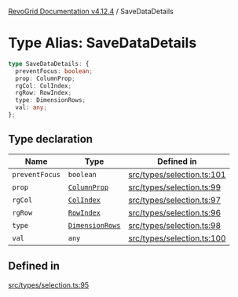 [RevoGrid Documentation v4.12.4](README.md) / SaveDataDetails

# Type Alias: SaveDataDetails

```ts
type SaveDataDetails: {
  preventFocus: boolean;
  prop: ColumnProp;
  rgCol: ColIndex;
  rgRow: RowIndex;
  type: DimensionRows;
  val: any;
};
```

## Type declaration

| Name | Type | Defined in |
| ------ | ------ | ------ |
| `preventFocus` | `boolean` | [src/types/selection.ts:101](https://github.com/revolist/revogrid/blob/648f56ecfc5430eb0184373ea33dd565a6a33bb9/src/types/selection.ts#L101) |
| `prop` | [`ColumnProp`](TypeAlias.ColumnProp.md) | [src/types/selection.ts:99](https://github.com/revolist/revogrid/blob/648f56ecfc5430eb0184373ea33dd565a6a33bb9/src/types/selection.ts#L99) |
| `rgCol` | [`ColIndex`](TypeAlias.ColIndex.md) | [src/types/selection.ts:97](https://github.com/revolist/revogrid/blob/648f56ecfc5430eb0184373ea33dd565a6a33bb9/src/types/selection.ts#L97) |
| `rgRow` | [`RowIndex`](TypeAlias.RowIndex.md) | [src/types/selection.ts:96](https://github.com/revolist/revogrid/blob/648f56ecfc5430eb0184373ea33dd565a6a33bb9/src/types/selection.ts#L96) |
| `type` | [`DimensionRows`](TypeAlias.DimensionRows.md) | [src/types/selection.ts:98](https://github.com/revolist/revogrid/blob/648f56ecfc5430eb0184373ea33dd565a6a33bb9/src/types/selection.ts#L98) |
| `val` | `any` | [src/types/selection.ts:100](https://github.com/revolist/revogrid/blob/648f56ecfc5430eb0184373ea33dd565a6a33bb9/src/types/selection.ts#L100) |

## Defined in

[src/types/selection.ts:95](https://github.com/revolist/revogrid/blob/648f56ecfc5430eb0184373ea33dd565a6a33bb9/src/types/selection.ts#L95)
